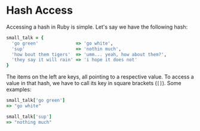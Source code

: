 # Hash Access

Accessing a hash in Ruby is simple. Let's say we have the following hash:

``` ruby
small_talk = {
  'go green'              => 'go white',
  'sup'                   => 'nothin much',
  'how bout them tigers'  => 'umm... yeah, how about them?',
  'they say it will rain' => 'i hope it does not'
}
```

The items on the left are keys, all pointing to a respective value. To access a value in that hash, we have to call its key in square brackets (`[]`). Some examples:

``` ruby
small_talk['go green']
=> "go white"

small_talk['sup']
=> "nothing much"
```
